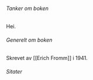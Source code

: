 ###### Tanker om boken
Hei.
###### Generelt om boken
Skrevet av [[Erich Fromm]] i 1941. 
###### Sitater
